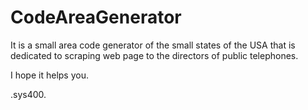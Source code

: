 # CodeAreaGenerator
It is a small area code generator of the small states of the USA that is dedicated to scraping web page to the directors of public telephones. 

I hope it helps you.   

.sys400.
